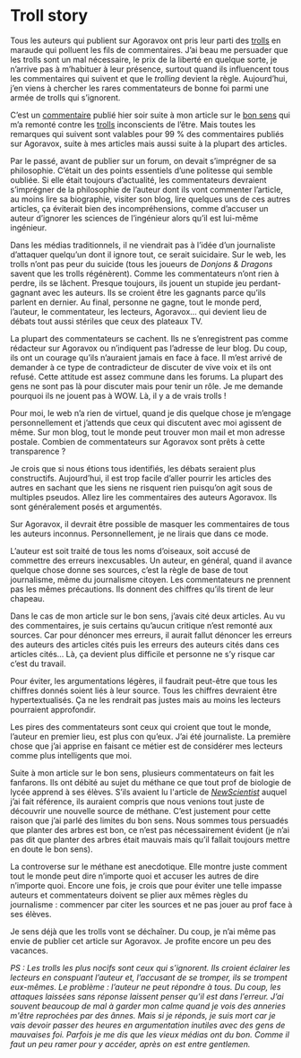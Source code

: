 # Troll story

Tous les auteurs qui publient sur Agoravox ont pris leur parti des [trolls](http://www.agoravox.fr/article.php3?id_article=11190) en maraude qui polluent les fils de commentaires. J’ai beau me persuader que les trolls sont un mal nécessaire, le prix de la liberté en quelque sorte, je n’arrive pas à m’habituer à leur présence, surtout quand ils influencent tous les commentaires qui suivent et que le *trolling* devient la règle. Aujourd’hui, j’en viens à chercher les rares commentateurs de bonne foi parmi une armée de trolls qui s’ignorent.

C’est un [commentaire](http://www.agoravox.fr/article.php3?id_article=12167&id_forum=129021&var_mode=recalcul#commentaire129021) publié hier soir suite à mon article sur le [bon sens](/2006/08/07/bon-sens-ecologiquement-dangereux/) qui m’a remonté contre les [trolls](http://www.agoravox.fr/article.php3?id_article=11190) inconscients de l’être. Mais toutes les remarques qui suivent sont valables pour 99 % des commentaires publiés sur Agoravox, suite à mes articles mais aussi suite à la plupart des articles.

Par le passé, avant de publier sur un forum, on devait s’imprégner de sa philosophie. C’était un des points essentiels d’une politesse qui semble oubliée. Si elle était toujours d’actualité, les commentateurs devraient s’imprégner de la philosophie de l’auteur dont ils vont commenter l’article, au moins lire sa biographie, visiter son blog, lire quelques uns de ces autres articles, ça éviterait bien des incompréhensions, comme d’accuser un auteur d’ignorer les sciences de l’ingénieur alors qu’il est lui-même ingénieur.

Dans les médias traditionnels, il ne viendrait pas à l’idée d’un journaliste d’attaquer quelqu’un dont il ignore tout, ce serait suicidaire. Sur le web, les trolls n’ont pas peur du suicide (tous les joueurs de *Donjons &amp; Dragons* savent que les trolls régénèrent). Comme les commentateurs n’ont rien à perdre, ils se lâchent. Presque toujours, ils jouent un stupide jeu perdant-gagnant avec les auteurs. Ils se croient être les gagnants parce qu’ils parlent en dernier. Au final, personne ne gagne, tout le monde perd, l’auteur, le commentateur, les lecteurs, Agoravox… qui devient lieu de débats tout aussi stériles que ceux des plateaux TV.

La plupart des commentateurs se cachent. Ils ne s’enregistrent pas comme rédacteur sur Agoravox ou n’indiquent pas l’adresse de leur blog. Du coup, ils ont un courage qu’ils n’auraient jamais en face à face. Il m’est arrivé de demander à ce type de contradicteur de discuter de vive voix et ils ont refusé. Cette attitude est assez commune dans les forums. La plupart des gens ne sont pas là pour discuter mais pour tenir un rôle. Je me demande pourquoi ils ne jouent pas à WOW. Là, il y a de vrais trolls !

Pour moi, le web n’a rien de virtuel, quand je dis quelque chose je m’engage personnellement et j’attends que ceux qui discutent avec moi agissent de même. Sur mon blog, tout le monde peut trouver mon mail et mon adresse postale. Combien de commentateurs sur Agoravox sont prêts à cette transparence ?

Je crois que si nous étions tous identifiés, les débats seraient plus constructifs. Aujourd’hui, il est trop facile d’aller pourrir les articles des autres en sachant que les siens ne risquent rien puisqu’on agit sous de multiples pseudos. Allez lire les commentaires des auteurs Agoravox. Ils sont généralement posés et argumentés.

Sur Agoravox, il devrait être possible de masquer les commentaires de tous les auteurs inconnus. Personnellement, je ne lirais que dans ce mode.

L’auteur est soit traité de tous les noms d’oiseaux, soit accusé de commettre des erreurs inexcusables. Un auteur, en général, quand il avance quelque chose donne ses sources, c’est la règle de base de tout journalisme, même du journalisme citoyen. Les commentateurs ne prennent pas les mêmes précautions. Ils donnent des chiffres qu’ils tirent de leur chapeau.

Dans le cas de mon article sur le bon sens, j’avais cité deux articles. Au vu des commentaires, je suis certains qu’aucun critique n’est remonté aux sources. Car pour dénoncer mes erreurs, il aurait fallut dénoncer les erreurs des auteurs des articles cités puis les erreurs des auteurs cités dans ces articles cités… Là, ça devient plus difficile et personne ne s’y risque car c’est du travail.

Pour éviter, les argumentations légères, il faudrait peut-être que tous les chiffres donnés soient liés à leur source. Tous les chiffres devraient être hypertextualisés. Ça ne les rendrait pas justes mais au moins les lecteurs pourraient approfondir.

Les pires des commentateurs sont ceux qui croient que tout le monde, l’auteur en premier lieu, est plus con qu’eux. J’ai été journaliste. La première chose que j’ai apprise en faisant ce métier est de considérer mes lecteurs comme plus intelligents que moi.

Suite à mon article sur le bon sens, plusieurs commentateurs on fait les fanfarons. Ils ont débité au sujet du méthane ce que tout prof de biologie de lycée apprend à ses élèves. S’ils avaient lu l'article de [*NewScientist*](https://tcrouzet.com/images_tc/methane.pdf) auquel j’ai fait référence, ils auraient compris que nous venions tout juste de découvrir une nouvelle source de méthane. C’est justement pour cette raison que j’ai parlé des limites du bon sens. Nous sommes tous persuadés que planter des arbres est bon, ce n’est pas nécessairement évident (je n’ai pas dit que planter des arbres était mauvais mais qu’il fallait toujours mettre en doute le bon sens).

La controverse sur le méthane est anecdotique. Elle montre juste comment tout le monde peut dire n’importe quoi et accuser les autres de dire n’importe quoi. Encore une fois, je crois que pour éviter une telle impasse auteurs et commentateurs doivent se plier aux mêmes règles du journalisme : commencer par citer les sources et ne pas jouer au prof face à ses élèves.

Je sens déjà que les trolls vont se déchaîner. Du coup, je n’ai même pas envie de publier cet article sur Agoravox. Je profite encore un peu des vacances.

*PS : Les trolls les plus nocifs sont ceux qui s’ignorent. Ils croient éclairer les lecteurs en conspuant l’auteur et, l’accusant de se tromper, ils se trompent eux-mêmes. Le problème : l’auteur ne peut répondre à tous. Du coup, les attaques laissées sans réponse laissent penser qu’il est dans l’erreur. J’ai souvent beaucoup de mal à garder mon calme quand je vois des anneries m'être reprochées par des ânnes. Mais si je réponds, je suis mort car je vais devoir passer des heures en argumentation inutiles avec des gens de mauvaises foi. Parfois je me dis que les vieux médias ont du bon. Comme il faut un peu ramer pour y accéder, après on est entre gentlemen.*